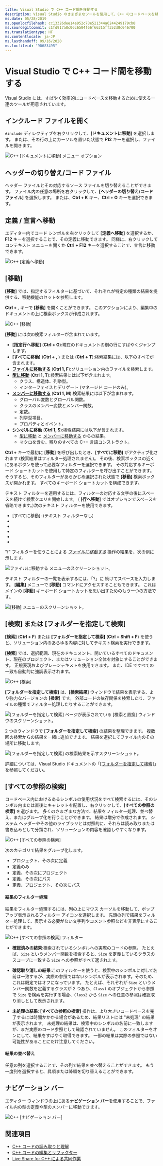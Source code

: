 ```yaml
---
title: Visual Studio で C++ コード間を移動する
description: Visual Studio のさまざまなツールを使用して、C++ のコードベースを移動します。
ms.date: 05/28/2019
ms.openlocfilehash: cc13326dee14e952c78e521344a6244249179cb8
ms.sourcegitcommit: c1fd917a8c06c6504f66f66315ff352d0c046700
ms.translationtype: HT
ms.contentlocale: ja-JP
ms.lasthandoff: 09/16/2020
ms.locfileid: "90683495"
---
```

# <a name="navigate-c-code-in-visual-studio"></a>Visual Studio で C++ コード間を移動する

Visual Studio には、すばやく効率的にコードベースを移動するために使える一連のツールが用意されています。

## <a name="open-an-included-file"></a>インクルード ファイルを開く

`#include` ディレクティブを右クリックして、**[ドキュメントに移動]** を選択します。 または、その行の上にカーソルを置いた状態で **F12** キーを選択し、ファイルを開きます。

![C&#43;&#43; [ドキュメントに移動] メニュー オプション](../ide/media/go-to-document.png "[ドキュメントに移動]")

## <a name="toggle-headercode-file"></a>ヘッダーの切り替え/コード ファイル

ヘッダー ファイルとその対応するソース ファイルを切り替えることができます。 ファイル内の任意の場所を右クリックして、**[ヘッダーの切り替え/コード ファイル]** を選択します。 または、**Ctrl + K** キー、**Ctrl + O** キーを選択できます。

## <a name="go-to-definitiondeclaration"></a>定義 / 宣言へ移動

エディター内でコード シンボルを右クリックして **[定義へ移動]** を選択するか、**F12** キーを選択することで、その定義に移動できます。 同様に、右クリックしてコンテキスト メニューを開くか **Ctrl + F12** キーを選択することで、宣言に移動できます。

![C&#43;&#43; [定義へ移動]](../ide/media/go-to-def.png "[定義へ移動]")

## <a name="go-to"></a>[移動]

**[移動]** では、指定するフィルターに基づいて、それぞれが特定の種類の結果を提供する、移動機能のセットを参照します。

**Ctrl + ,** キーで **[移動]** を開くことができます。 このアクションにより、編集中のドキュメントの上に検索ボックスが作成されます。

![C&#43;&#43; [移動]](../ide/media/go-to-cpp.png "[移動]")

**[移動]** には次の検索フィルターが含まれています。

- **[指定行へ移動]** (**Ctrl + G**):現在のドキュメントの別の行にすばやくジャンプします。
- **[すべてに移動]** (**Ctrl + ,** ) または (**Ctrl + T**):検索結果には、以下のすべてが含まれます。
- **[ファイルに移動する]** (**Ctrl 1, F**):ソリューション内のファイルを検索します。
- **[型に移動]** (**Ctrl 1, T**):検索結果には以下が含まれます。
  - クラス、構造体、列挙型。
  - インターフェイスとデリゲート (マネージド コードのみ)。
- **[メンバーに移動する]** (**Ctrl 1, M**):検索結果には以下が含まれます。
  - グローバル変数とグローバル関数。
  - クラスのメンバー変数とメンバー関数。
  - 定数。
  - 列挙型項目。
  - プロパティとイベント。
- **[シンボルに移動]** (**Ctrl 1, S**):検索結果には以下が含まれます。
  - [型に移動] と [メンバーに移動する] からの結果。
  - マクロを含む、残りのすべての C++ 言語コンストラクト。

**Ctrl +** キーで最初に **[移動]** を呼び出したとき、**[すべてに移動]** がアクティブ化されます (検索結果はフィルター処理されません)。 その後、検索ボックスの近くにあるボタンを使って必要なフィルターを選択できます。 その対応するキーボード ショートカットを使用して特定のフィルターを呼び出すことができます。 そうすると、そのフィルターがあらかじめ選択された状態で **[移動]** 検索ボックスが開かれます。 すべてのキーボード ショートカットを構成できます。

テキスト フィルターを適用するには、フィルターの対応する文字の後にスペースを続けて検索クエリを開始します。 ( **[行へ移動]** ではオプションでスペースを省略できます。)次のテキスト フィルターを使用できます。

- [すべてに移動]: (テキスト フィルターなし)
- [行番号に移動]: :
- [ファイルに移動する]: f
- [型に移動]: t
- [メンバーに移動する]: m
- [シンボルに移動]: #

"f" フィルターを使うことによる *[ファイルに移動する]* 操作の結果を、次の例に示します。

![[ファイルに移動する] メニューのスクリーンショット。](../ide/media/vs2017-go-to-results.png "[移動] メニュー")

テキスト フィルターの一覧を表示するには、「?」に 続けてスペースを入力します。 **[編集]** メニューで **[移動]** コマンドにアクセスすることもできます。 これはメインの **[移動]** キーボード ショートカットを思い出すためのもう一つの方法です。

![[移動] メニューのスクリーンショット。](../ide/media/go-to-menu-cpp.png "[移動] メニュー")

## <a name="find-or-find-in-files"></a>[検索] または [フォルダーを指定して検索]

**[検索]** (**Ctrl + F**) または **[フォルダーを指定して検索]** (**Ctrl + Shift + F**) を使うと、ソリューション内のあらゆる内容に対してテキスト検索を実行できます。

**[検索]** では、選択範囲、現在のドキュメント、開いているすべてのドキュメント、現在のプロジェクト、またはソリューション全体を対象にすることができます。 正規表現およびプレーンテキストを使用できます。 また、IDE ですべての一致も自動的に強調表示されます。

![C&#43;&#43; [検索]](../ide/media/find-cpp.png "Find")

**[フォルダーを指定して検索]** は、**[検索結果]** ウィンドウで結果を表示する、より強力なバージョンの **[検索]** です。 外部コードの依存関係を検索したり、ファイルの種類でフィルター処理したりすることができます。

![[フォルダーを指定して検索] ページが表示されている [検索と置換] ウィンドウのスクリーンショット。](../ide/media/find-in-files-cpp.png "[フォルダーを指定して検索]")

2 つのウィンドウで **[フォルダーを指定して検索]** の結果を整理できます。 複数回の検索からの結果を一緒に追加できます。 結果を選択してファイル内のその場所に移動します。

![[フォルダーを指定して検索] の検索結果を示すスクリーンショット。](../ide/media/vs2017-find-in-files-results.png "[フォルダーを指定して検索]")

詳細については、Visual Studio ドキュメントの「[[フォルダーを指定して検索]](/visualstudio/ide/find-in-files)」を参照してください。

## <a name="find-all-references"></a>[すべての参照の検索]

コードベース内におけるあるシンボルの使用状況をすべて検索するには、そのシンボル内または直後にキャレットを配置し、右クリックして、**[すべての参照の検索]** を選びます。 多くのさまざまな方法で、結果をフィルター処理、並べ替え、またはグループ化を行うことができます。 結果は増分で作成されます。 システム ヘッダーやその他のライブラリとは対照的に、それらは読み取りまたは書き込みとして分類され、ソリューションの内容を確認しやすくなります。

![C&#43;&#43; [すべての参照の検索]](../ide/media/find-all-references-results-cpp.png "[すべての参照の検索]")

次のカテゴリで結果をグループ化します。

- プロジェクト、その次に定義
- 定義のみ
- 定義、その次にプロジェクト
- 定義、その次にパス
- 定義、プロジェクト、その次にパス

#### <a name="filter-results"></a>結果のフィルター処理

結果をフィルター処理するには、列の上にマウス カーソルを移動して、ポップアップ表示されるフィルター アイコンを選択します。 先頭の列で結果をフィルター処理して、表示する必要がない文字列やコメント参照などを非表示にすることができます。

![C&#43;&#43; [すべての参照の検索] フィルター](../ide/media/find-all-references-filters-cpp.png "[すべての参照の検索] フィルター")

- **確認済みの結果**:検索されているシンボルへの実際のコードの参照。 たとえば、`Size` というメンバー関数を検索すると、`Size` を定義しているクラスのスコープに一致する `Size` への参照がすべて返されます。

- **確認取り消しの結果**:このフィルターを使うと、検索中のシンボルに対して名前は一致するが、実際の参照ではないシンボルが表示されます。そのため、これは既定ではオフになっています。 たとえば、それぞれが `Size` というメンバー関数を定義するクラスが 2 つあり、`Class1` のオブジェクトから参照で `Size` を検索を実行する場合、`Class2` から `Size` への任意の参照は確認取り消しとして表示されます。

- **未処理の結果**: **[すべての参照の検索]** 操作は、より大きいコードベースを完了するには時間かかかる場合があるため、結果リストには "未処理" の結果が表示されます。 未処理の結果は、検索中のシンボルの名前に一致しますが、まだ実際のコード参照として確認されていません。 このフィルターをオンにして、結果をすばやく取得できます。 一部の結果は実際の参照ではない可能性があることにだけ注意してください。

#### <a name="sort-results"></a>結果の並べ替え

任意の列を選択することで、その列で結果を並べ替えることができます。 もう一度列を選択すると、昇順または降順を切り替えることができます。

## <a name="navigation-bar"></a>ナビゲーション バー

エディター ウィンドウの上にある**ナビゲーション バー**を使用することで、ファイル内の型の定義や型のメンバーに移動できます。

![C&#43;&#43; [ナビゲーション バー]](../ide/media/navbar-cpp.png "ナビゲーション バー")

## <a name="see-also"></a>関連項目

- [C++ コードの読み取りと理解](read-and-understand-code-cpp.md)</br>
- [C++ コードの編集とリファクター](read-and-understand-code-cpp.md)</br>
- [Live Share for C++ による共同作業](live-share-cpp.md)
